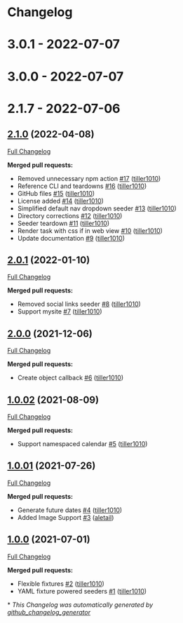 # Changelog
# 3.0.1 - 2022-07-07
# 3.0.0 - 2022-07-07
# 2.1.7 - 2022-07-06

## [2.1.0](https://github.com/werkbot/silverstripe-module-seeder/tree/2.1.0) (2022-04-08)

[Full Changelog](https://github.com/werkbot/silverstripe-module-seeder/compare/2.0.1...2.1.0)

**Merged pull requests:**

- Removed unnecessary npm action [\#17](https://github.com/werkbot/silverstripe-module-seeder/pull/17) ([tiller1010](https://github.com/tiller1010))
- Reference CLI and teardowns [\#16](https://github.com/werkbot/silverstripe-module-seeder/pull/16) ([tiller1010](https://github.com/tiller1010))
- GitHub files [\#15](https://github.com/werkbot/silverstripe-module-seeder/pull/15) ([tiller1010](https://github.com/tiller1010))
- License added [\#14](https://github.com/werkbot/silverstripe-module-seeder/pull/14) ([tiller1010](https://github.com/tiller1010))
- Simplified default nav dropdown seeder [\#13](https://github.com/werkbot/silverstripe-module-seeder/pull/13) ([tiller1010](https://github.com/tiller1010))
- Directory corrections [\#12](https://github.com/werkbot/silverstripe-module-seeder/pull/12) ([tiller1010](https://github.com/tiller1010))
- Seeder teardown [\#11](https://github.com/werkbot/silverstripe-module-seeder/pull/11) ([tiller1010](https://github.com/tiller1010))
- Render task with css if in web view [\#10](https://github.com/werkbot/silverstripe-module-seeder/pull/10) ([tiller1010](https://github.com/tiller1010))
- Update documentation [\#9](https://github.com/werkbot/silverstripe-module-seeder/pull/9) ([tiller1010](https://github.com/tiller1010))

## [2.0.1](https://github.com/werkbot/silverstripe-module-seeder/tree/2.0.1) (2022-01-10)

[Full Changelog](https://github.com/werkbot/silverstripe-module-seeder/compare/2.0.0...2.0.1)

**Merged pull requests:**

- Removed social links seeder [\#8](https://github.com/werkbot/silverstripe-module-seeder/pull/8) ([tiller1010](https://github.com/tiller1010))
- Support mysite [\#7](https://github.com/werkbot/silverstripe-module-seeder/pull/7) ([tiller1010](https://github.com/tiller1010))

## [2.0.0](https://github.com/werkbot/silverstripe-module-seeder/tree/2.0.0) (2021-12-06)

[Full Changelog](https://github.com/werkbot/silverstripe-module-seeder/compare/1.0.02...2.0.0)

**Merged pull requests:**

- Create object callback [\#6](https://github.com/werkbot/silverstripe-module-seeder/pull/6) ([tiller1010](https://github.com/tiller1010))

## [1.0.02](https://github.com/werkbot/silverstripe-module-seeder/tree/1.0.02) (2021-08-09)

[Full Changelog](https://github.com/werkbot/silverstripe-module-seeder/compare/1.0.01...1.0.02)

**Merged pull requests:**

- Support namespaced calendar [\#5](https://github.com/werkbot/silverstripe-module-seeder/pull/5) ([tiller1010](https://github.com/tiller1010))

## [1.0.01](https://github.com/werkbot/silverstripe-module-seeder/tree/1.0.01) (2021-07-26)

[Full Changelog](https://github.com/werkbot/silverstripe-module-seeder/compare/1.0.0...1.0.01)

**Merged pull requests:**

- Generate future dates [\#4](https://github.com/werkbot/silverstripe-module-seeder/pull/4) ([tiller1010](https://github.com/tiller1010))
- Added Image Support [\#3](https://github.com/werkbot/silverstripe-module-seeder/pull/3) ([aletail](https://github.com/aletail))

## [1.0.0](https://github.com/werkbot/silverstripe-module-seeder/tree/1.0.0) (2021-07-01)

[Full Changelog](https://github.com/werkbot/silverstripe-module-seeder/compare/3634b718a0e045c2a6f8fced7617e932cdcd6197...1.0.0)

**Merged pull requests:**

- Flexible fixtures [\#2](https://github.com/werkbot/silverstripe-module-seeder/pull/2) ([tiller1010](https://github.com/tiller1010))
- YAML fixture powered seeders [\#1](https://github.com/werkbot/silverstripe-module-seeder/pull/1) ([tiller1010](https://github.com/tiller1010))



\* *This Changelog was automatically generated by [github_changelog_generator](https://github.com/github-changelog-generator/github-changelog-generator)*
